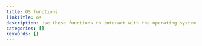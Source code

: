 ```yaml
---
title: OS functions
linkTitle: os
description: Use these functions to interact with the operating system.
categories: []
keywords: []
---
```

